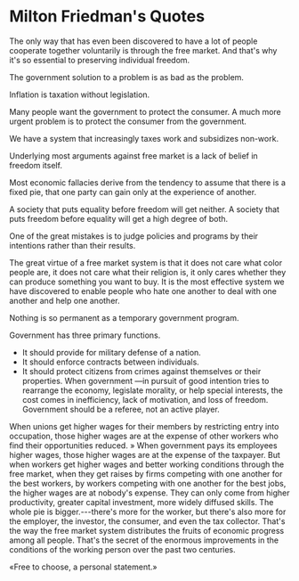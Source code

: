 Milton Friedman's Quotes
======

The only way that has even been discovered to have a lot of people cooperate together
voluntarily is through the free market. And that's why it's so essential to preserving
individual freedom.

The government solution to a problem is as bad as the problem.

Inflation is taxation without legislation.

Many people want the government to protect the consumer.
A much more urgent problem is to protect the consumer from the government.

We have a system that increasingly taxes work and subsidizes non-work.

Underlying most arguments against free market is a lack of belief in freedom itself.

Most economic fallacies derive from the tendency to assume that there is a fixed pie,
that one party can gain only at the experience of another.

A society that puts equality before freedom will get neither.
A society that puts freedom before equality will get a high degree of both.

One of the great mistakes is to judge policies and programs by their intentions
rather than their results.

The great virtue of a free market system is that it does not care what color people
are, it does not care what their religion is, it only cares whether they can produce
something you want to buy.
It is the most effective system we have discovered to enable people who hate one another
to deal with one another and help one another.

Nothing is so permanent as a temporary government program.

Government has three primary functions.
* It should provide for military defense of a nation.
* It should enforce contracts between individuals.
* It should protect citizens from crimes against themselves or their properties.
When government —in pursuit of good intention tries to rearrange the economy,
legislate morality, or help special interests, the cost comes in inefficiency,
lack of motivation, and loss of freedom.
Government should be a referee, not an active player.

When unions get higher wages for their members by restricting entry into occupation,
those higher wages are at the expense of other workers who find their opportunities
reduced.
» When government pays its employees higher wages, those higher wages are at
the expense of the taxpayer.
But when workers get higher wages and better working conditions through the free market,
when they get raises by firms competing with one another for the best workers,
by workers competing with one another for the best jobs, the higher wages are
at nobody's expense. They can only come from higher productivity, greater capital
investment, more widely diffused skills. The whole pie is bigger.---there's more for
the worker, but there's also more for the employer, the investor, the consumer, and even
the tax collector.
That's the way the free market system distributes the fruits of economic progress among
all people. That's the secret of the enormous improvements in the conditions of the
working person over the past two centuries.

«Free to choose, a personal statement.»
